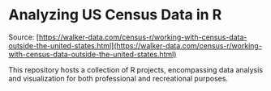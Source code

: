 # Analyzing US Census Data in R

Source: [https://walker-data.com/census-r/working-with-census-data-outside-the-united-states.html](https://walker-data.com/census-r/working-with-census-data-outside-the-united-states.html)

This repository hosts a collection of R projects, encompassing data analysis and visualization for both professional and recreational purposes.

